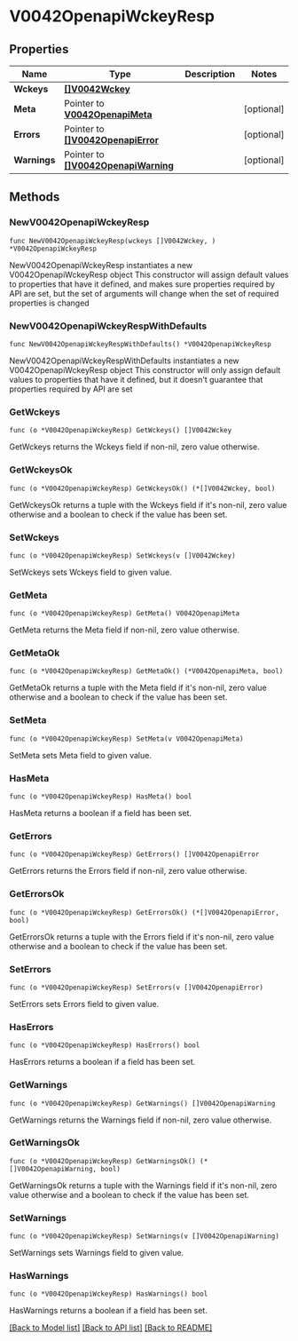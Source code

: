 # V0042OpenapiWckeyResp

## Properties

Name | Type | Description | Notes
------------ | ------------- | ------------- | -------------
**Wckeys** | [**[]V0042Wckey**](V0042Wckey.md) |  | 
**Meta** | Pointer to [**V0042OpenapiMeta**](V0042OpenapiMeta.md) |  | [optional] 
**Errors** | Pointer to [**[]V0042OpenapiError**](V0042OpenapiError.md) |  | [optional] 
**Warnings** | Pointer to [**[]V0042OpenapiWarning**](V0042OpenapiWarning.md) |  | [optional] 

## Methods

### NewV0042OpenapiWckeyResp

`func NewV0042OpenapiWckeyResp(wckeys []V0042Wckey, ) *V0042OpenapiWckeyResp`

NewV0042OpenapiWckeyResp instantiates a new V0042OpenapiWckeyResp object
This constructor will assign default values to properties that have it defined,
and makes sure properties required by API are set, but the set of arguments
will change when the set of required properties is changed

### NewV0042OpenapiWckeyRespWithDefaults

`func NewV0042OpenapiWckeyRespWithDefaults() *V0042OpenapiWckeyResp`

NewV0042OpenapiWckeyRespWithDefaults instantiates a new V0042OpenapiWckeyResp object
This constructor will only assign default values to properties that have it defined,
but it doesn't guarantee that properties required by API are set

### GetWckeys

`func (o *V0042OpenapiWckeyResp) GetWckeys() []V0042Wckey`

GetWckeys returns the Wckeys field if non-nil, zero value otherwise.

### GetWckeysOk

`func (o *V0042OpenapiWckeyResp) GetWckeysOk() (*[]V0042Wckey, bool)`

GetWckeysOk returns a tuple with the Wckeys field if it's non-nil, zero value otherwise
and a boolean to check if the value has been set.

### SetWckeys

`func (o *V0042OpenapiWckeyResp) SetWckeys(v []V0042Wckey)`

SetWckeys sets Wckeys field to given value.


### GetMeta

`func (o *V0042OpenapiWckeyResp) GetMeta() V0042OpenapiMeta`

GetMeta returns the Meta field if non-nil, zero value otherwise.

### GetMetaOk

`func (o *V0042OpenapiWckeyResp) GetMetaOk() (*V0042OpenapiMeta, bool)`

GetMetaOk returns a tuple with the Meta field if it's non-nil, zero value otherwise
and a boolean to check if the value has been set.

### SetMeta

`func (o *V0042OpenapiWckeyResp) SetMeta(v V0042OpenapiMeta)`

SetMeta sets Meta field to given value.

### HasMeta

`func (o *V0042OpenapiWckeyResp) HasMeta() bool`

HasMeta returns a boolean if a field has been set.

### GetErrors

`func (o *V0042OpenapiWckeyResp) GetErrors() []V0042OpenapiError`

GetErrors returns the Errors field if non-nil, zero value otherwise.

### GetErrorsOk

`func (o *V0042OpenapiWckeyResp) GetErrorsOk() (*[]V0042OpenapiError, bool)`

GetErrorsOk returns a tuple with the Errors field if it's non-nil, zero value otherwise
and a boolean to check if the value has been set.

### SetErrors

`func (o *V0042OpenapiWckeyResp) SetErrors(v []V0042OpenapiError)`

SetErrors sets Errors field to given value.

### HasErrors

`func (o *V0042OpenapiWckeyResp) HasErrors() bool`

HasErrors returns a boolean if a field has been set.

### GetWarnings

`func (o *V0042OpenapiWckeyResp) GetWarnings() []V0042OpenapiWarning`

GetWarnings returns the Warnings field if non-nil, zero value otherwise.

### GetWarningsOk

`func (o *V0042OpenapiWckeyResp) GetWarningsOk() (*[]V0042OpenapiWarning, bool)`

GetWarningsOk returns a tuple with the Warnings field if it's non-nil, zero value otherwise
and a boolean to check if the value has been set.

### SetWarnings

`func (o *V0042OpenapiWckeyResp) SetWarnings(v []V0042OpenapiWarning)`

SetWarnings sets Warnings field to given value.

### HasWarnings

`func (o *V0042OpenapiWckeyResp) HasWarnings() bool`

HasWarnings returns a boolean if a field has been set.


[[Back to Model list]](../README.md#documentation-for-models) [[Back to API list]](../README.md#documentation-for-api-endpoints) [[Back to README]](../README.md)


